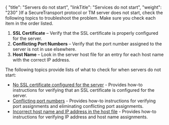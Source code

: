 {
    "title": "Servers do not start",
    "linkTitle": "Services do not start",
    "weight": "230"
}If a <span class="mc-variable axway_variables.Component_Short_Name variable">SecureTransport</span> protocol or TM server does not start, check the following topics to troubleshoot the problem. Make sure you check each item in the order listed.

1.  **SSL Certificate** – Verify that the SSL certificate is properly configured for the server.
2.  **Conflicting Port Numbers** – Verify that the port number assigned to the server is not in use elsewhere.
3.  **Host Name** – Look in the server host file for an entry for each host name with the correct IP address.

The following topics provide lists of what to check for when servers do not start:

-   <a href="t_st_no_ssl_certificate_configured_for_server" class="MCXref xref">No SSL certificate configured for the server</a> - Provides how-to instructions for verifying that an SSL certificate is configured for the server.
-   <a href="c_st_conflicting_port_numbers" class="MCXref xref">Conflicting port numbers</a> - Provides how-to instructions for verifying port assignments and eliminating conflicting port assignments.
-   <a href="c_st_incorrect_host_name_ip_in_host_file" class="MCXref xref">Incorrect host name and IP address in the host file</a> - Provides how-to instructions for verifying IP address and host name assignments.
